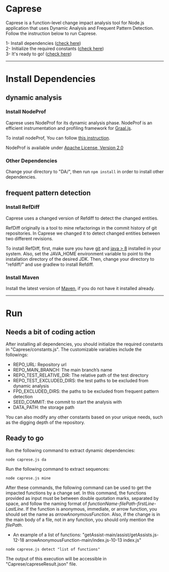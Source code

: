 # Caprese
Caprese is a function-level change impact analysis tool for Node.js application that uses Dynamic Analysis and Frequent Pattern Detection. Follow the instruction below to run Caprese.

1- Install dependencies ([check here](#install-dependencies))\
2- Initialize the required constants ([check here](#needs-a-bit-of-coding-action))\
3- It's ready to go! ([check here](#ready-to-go))

------------------------------------------------------------
# Install Dependencies
## dynamic analysis
### Install NodeProf 
Caprese uses NodeProf for its dynamic analysis phase. NodeProf is an efficient instrumentation and profiling framework for [Graal.js](https://github.com/graalvm/graaljs).

To install nodeProf, You can follow [this instruction](https://github.com/Haiyang-Sun/nodeprof.js/tree/master/docs/panathon18). 

NodeProf is available under [Apache License, Version 2.0](http://www.apache.org/licenses/LICENSE-2.0)
### Other Dependencies
Change your directory to "DA/", then run ```npm install``` in order to install other dependencies.


## frequent pattern detection

### Install RefDiff 
Caprese uses a changed version of Refdiff to detect the changed entities.

RefDiff originally is a tool to mine refactorings in the commit history of git repositories. In Caprese we changed it to detect changed entities between two different revisions.

To install RefDiff, first, make sure you have [git](https://github.com/git-guides/install-git) and [java > 8](https://www.java.com/en/download/) installed in your system. Also, set the JAVA_HOME environment variable to point to the installation directory of the desired JDK.
Then, change your directory to "refdiff/" and use gradlew to install Refdiff. 

### Install Maven
Install the latest version of [Maven](https://maven.apache.org/index.html), if you do not have it installed already. 

------------------------------------------------------------
# Run

## Needs a bit of coding action

After installing all dependencies, you should initialize the required constants in "Caprese/constants.js".
The customizable variables include the followings: 
- REPO_URL: Repository url
- REPO_MAIN_BRANCH: The main branch’s name
- REPO_TEST_RELATIVE_DIR: The relative path of the test directory
- REPO_TEST_EXCLUDED_DIRS: the test paths to be excluded from dynamic analysis
- FPD_EXCLUDED_DIRS: the paths to be excluded from frequent pattern detection 
- SEED_COMMIT: the commit to start the analysis with
- DATA_PATH: the storage path


You can also modify any other constants based on your unique needs, such as the digging depth of the repository.


## Ready to go

Run the following command to extract dynamic dependencies:
```
node caprese.js da
```

Run the following command to extract sequences:
```
node caprese.js mine
```

After these commands, the following command can be used to get the impacted functions by a change set. In this command, the functions provided as input must be between double quotation marks, separated by space, and follow the naming format of *functionName-filePath-firstLine-LastLine*. If the function is anonymous, immediate, or arrow function, you should set the name as *arrowAnonymousFunction*. Also, if the change is in the main body of a file, not in any function, you should only mention the *filePath*. 
* An example of a list of functions: "getAssist-main/assist/getAssists.js-12-18 arrowAnonymousFunction-main/index.js-10-13 index.js"

```
node caprese.js detect "list of functions"
```

The output of this execution will be accessible in "Caprese/capreseResult.json" file. 


